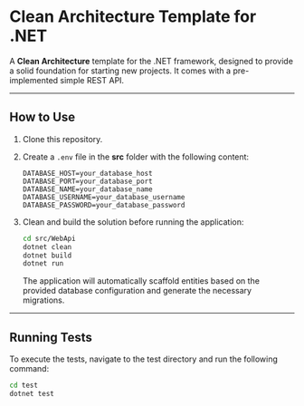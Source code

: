 # Clean Architecture Template for .NET

A **Clean Architecture** template for the .NET framework, designed to provide a solid foundation for starting new projects. It comes with a pre-implemented simple REST API.

---

## How to Use

1. Clone this repository.
2. Create a `.env` file in the **src** folder with the following content:

    ```dotenv
    DATABASE_HOST=your_database_host
    DATABASE_PORT=your_database_port
    DATABASE_NAME=your_database_name
    DATABASE_USERNAME=your_database_username
    DATABASE_PASSWORD=your_database_password
    ```

3. Clean and build the solution before running the application:

    ```bash
    cd src/WebApi
    dotnet clean
    dotnet build
    dotnet run
    ```

    The application will automatically scaffold entities based on the provided database configuration and generate the necessary migrations.

---

## Running Tests

To execute the tests, navigate to the test directory and run the following command:

```bash
cd test
dotnet test
